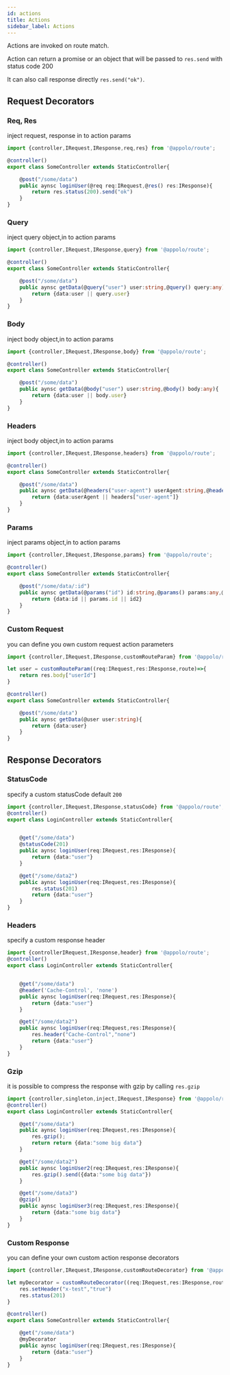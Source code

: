```yaml
---
id: actions
title: Actions
sidebar_label: Actions
---
```

Actions are invoked on route match. 

Action can return a promise or an object that will be passed to `res.send` with status code 200

It can also call response directly `res.send("ok")`.

## Request Decorators
### Req, Res
inject request, response in to action params
```typescript
import {controller,IRequest,IResponse,req,res} from '@appolo/route';

@controller()
export class SomeController extends StaticController{

	@post("/some/data")
    public aynsc loginUser(@req req:IRequest,@res() res:IResponse){
        return res.status(200).send("ok")
    }
}
```

### Query
inject query object,in to action params

```typescript
import {controller,IRequest,IResponse,query} from '@appolo/route';

@controller()
export class SomeController extends StaticController{

	@post("/some/data")
    public aynsc getData(@query("user") user:string,@query() query:any){
        return {data:user || query.user}
    }
}
```

### Body
inject body object,in to action params

```typescript
import {controller,IRequest,IResponse,body} from '@appolo/route';

@controller()
export class SomeController extends StaticController{

	@post("/some/data")
    public aynsc getData(@body("user") user:string,@body() body:any){
        return {data:user || body.user}
    }
}
```

### Headers
inject body object,in to action params

```typescript
import {controller,IRequest,IResponse,headers} from '@appolo/route';

@controller()
export class SomeController extends StaticController{

	@post("/some/data")
    public aynsc getData(@headers("user-agent") userAgent:string,@headers() headers:any){
        return {data:userAgent || headers["user-agent"]}
    }
}
```

### Params
inject params object,in to action params

```typescript
import {controller,IRequest,IResponse,params} from '@appolo/route';

@controller()
export class SomeController extends StaticController{

	@post("/some/data/:id")
    public aynsc getData(@params("id") id:string,@params() params:any,@param() id2:string){
        return {data:id || params.id || id2}
    }
}
```

### Custom Request
you can define you own custom request action parameters

```typescript
import {controller,IRequest,IResponse,customRouteParam} from '@appolo/route';

let user = customRouteParam((req:IRequest,res:IResponse,route)=>{
    return res.body["userId"]
}

@controller()
export class SomeController extends StaticController{

	@post("/some/data")
    public aynsc getData(@user user:string){
        return {data:user}
    }
}
```


## Response Decorators

### StatusCode
specify a custom statusCode default `200`
```typescript
import {controller,IRequest,IResponse,statusCode} from '@appolo/route';
@controller()
export class LoginController extends StaticController{


	@get("/some/data")
    @statusCode(201)
    public aynsc loginUser(req:IRequest,res:IResponse){
        return {data:"user"}
    }

    @get("/some/data2")
    public aynsc loginUser(req:IRequest,res:IResponse){
        res.status(201)
        return {data:"user"}
    }
}
```

### Headers
specify a custom response header
```typescript
import {controllerIRequest,IResponse,header} from '@appolo/route';
@controller()
export class LoginController extends StaticController{


	@get("/some/data")
    @header('Cache-Control', 'none')
    public aynsc loginUser(req:IRequest,res:IResponse){
        return {data:"user"}
    }

    @get("/some/data2")
    public aynsc loginUser(req:IRequest,res:IResponse){
        res.header("Cache-Control","none")
        return {data:"user"}
    }
}
```

### Gzip
it is possible to compress the response with gzip by calling `res.gzip`
```typescript
import {controller,singleton,inject,IRequest,IResponse} from '@appolo/route';
@controller()
export class LoginController extends StaticController{

    @get("/some/data")
    public aynsc loginUser(req:IRequest,res:IResponse){
        res.gzip();
        return return {data:"some big data"}
	}

	@get("/some/data2")
    public aynsc loginUser2(req:IRequest,res:IResponse){
        res.gzip().send({data:"some big data"})
    }

    @get("/some/data3")
    @gzip()
    public aynsc loginUser3(req:IRequest,res:IResponse){
        return {data:"some big data"}
    }
}

```

### Custom Response
you can define your own custom action response decorators

```typescript
import {controller,IRequest,IResponse,customRouteDecorator} from '@appolo/route';

let myDecorator = customRouteDecorator((req:IRequest,res:IResponse,route)=>{
    res.setHeader("x-test","true")
    res.status(201)
}

@controller()
export class SomeController extends StaticController{

	@get("/some/data")
    @myDecorator
    public aynsc loginUser(req:IRequest,res:IResponse){
        return {data:"user"}
    }
}
```






